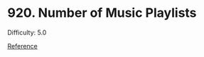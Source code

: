 # 920. Number of Music Playlists

Difficulty: 5.0

[Reference](https://leetcode.com/problems/number-of-music-playlists/description/)